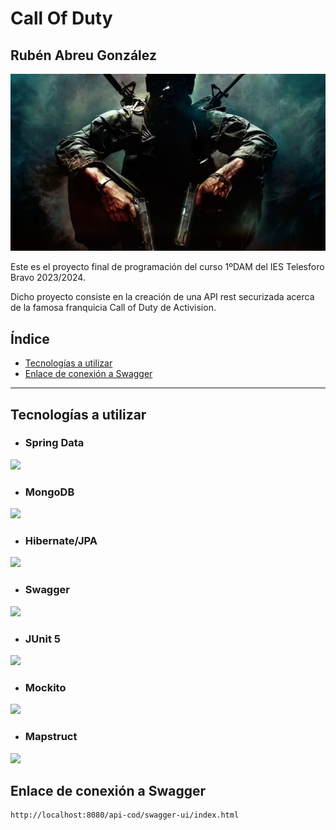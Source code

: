 # Call Of Duty
## Rubén Abreu González

<img src="img/logo-anteproyecto.png">

Este es el proyecto final de programación del curso 1ºDAM del IES Telesforo Bravo 2023/2024.

Dicho proyecto consiste en la creación de una API rest securizada acerca de la famosa franquicia Call of Duty de Activision.

## Índice
- [Tecnologías a utilizar](#tecnologías-a-utilizar)
- [Enlace de conexión a Swagger](#enlace-de-conexión-a-swagger)
---

## Tecnologías a utilizar
- ### Spring Data
<img src="#">

- ### MongoDB
<img src="#">

- ### Hibernate/JPA
<img src="#">

- ### Swagger
<img src="#">

- ### JUnit 5
<img src="#">

- ### Mockito
<img src="#">

- ### Mapstruct
<img src="#">


## Enlace de conexión a Swagger
```code
http://localhost:8080/api-cod/swagger-ui/index.html
```